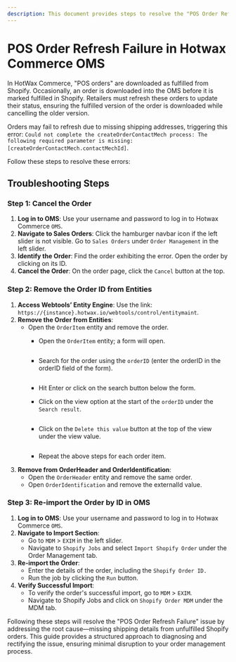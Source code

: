 ```yaml
---
description: This document provides steps to resolve the "POS Order Refresh Failure" issue in Hotwax Commerce OMS.
---
```


# POS Order Refresh Failure in Hotwax Commerce OMS


In HotWax Commerce, "POS orders" are downloaded as fulfilled from Shopify. Occasionally, an order is downloaded into the OMS before it is marked fulfilled in Shopify. Retailers must refresh these orders to update their status, ensuring the fulfilled version of the order is downloaded while cancelling the older version.

Orders may fail to refresh due to missing shipping addresses, triggering this error: ```Could not complete the createOrderContactMech process: The following required parameter is missing: [createOrderContactMech.contactMechId]```.

Follow these steps to resolve these errors:

## Troubleshooting Steps

### Step 1: Cancel the Order
1. **Log in to OMS**: Use your username and password to log in to Hotwax Commerce `OMS`.
2. **Navigate to Sales Orders**: Click the hamburger navbar icon if the left slider is not visible. Go to `Sales Orders` under `Order Management` in the left slider.
3. **Identify the Order**: Find the order exhibiting the error. Open the order by clicking on its ID.
4. **Cancel the Order**: On the order page, click the `Cancel` button at the top.

### Step 2: Remove the Order ID from Entities
1. **Access Webtools’ Entity Engine**: Use the link: ```https://{instance}.hotwax.io/webtools/control/entitymaint```.
2. **Remove the Order from Entities**:
   - Open the `OrderItem` entity and remove the order.
     - Open the `OrderItem` entity; a form will open.&#x20;

       <figure><img src="../.gitbook/assets/findRecord.png" alt=""><figcaption></figcaption></figure>
     - Search for the order using the `orderID` (enter the orderID in the orderID field of the form).&#x20;

       <figure><img src="../.gitbook/assets/searchOption.png" alt=""><figcaption></figcaption></figure>
     - Hit Enter or click on the search button below the form.
     - Click on the view option at the start of the `orderID` under the `Search result`.&#x20;

       <figure><img src="../.gitbook/assets/view.png" alt=""><figcaption></figcaption></figure>
     - Click on the `Delete this value` button at the top of the view under the view value.&#x20;

       <figure><img src="../.gitbook/assets/deleteValue.png" alt=""><figcaption></figcaption></figure>
     - Repeat the above steps for each order item.
3. **Remove from OrderHeader and OrderIdentification**:
   - Open the `OrderHeader` entity and remove the same order.
   - Open `OrderIdentification` and remove the externalId value.

### Step 3: Re-import the Order by ID in OMS
1. **Log in to OMS**: Use your username and password to log in to Hotwax Commerce `OMS`.
2. **Navigate to Import Section**:
   - Go to `MDM` > `EXIM` in the left slider.
   - Navigate to `Shopify Jobs` and select `Import Shopify Order` under the Order Management tab.
3. **Re-import the Order**:
   - Enter the details of the order, including the `Shopify Order ID.`
   - Run the job by clicking the `Run` button.
4. **Verify Successful Import**:
   - To verify the order's successful import, go to `MDM` > `EXIM`.
   - Navigate to Shopify Jobs and click on `Shopify Order MDM` under the MDM tab.

Following these steps will resolve the "POS Order Refresh Failure" issue by addressing the root cause—missing shipping details from unfulfilled Shopify orders. This guide provides a structured approach to diagnosing and rectifying the issue, ensuring minimal disruption to your order management process.
